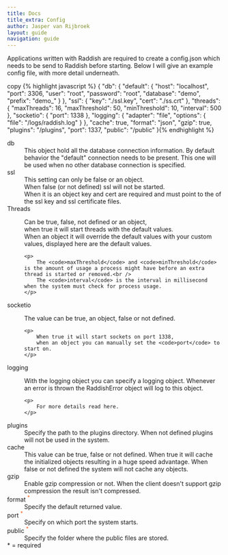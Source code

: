 ```yaml
---
title: Docs
title_extra: Config
author: Jasper van Rijbroek
layout: guide
navigation: guide
---
```


Applications written with Raddish are required to create a config.json which needs to be send to Raddish before starting.
Below I will give an example config file, with more detail underneath.

<div class="code-highlight">
    <span class="js-copy-to-clipboard copy-code">copy</span>
    {% highlight javascript %}
{
    "db": {
        "default": {
            "host": "localhost",
            "port": 3306,
            "user": "root",
            "password": "root",
            "database": "demo",
            "prefix": "demo_"
        }
    },
    "ssl": {
        "key": "./ssl.key",
        "cert": "./ss.crt"
    },
    "threads": {
        "maxThreads": 16,
        "maxThreshold": 50,
        "minThreshold": 10,
        "interval": 500
    },
    "socketio": {
        "port": 1338
    },
    "logging": {
        "adapter": "file",
        "options": {
            "file": "/logs/raddish.log"
        }
    },
    "cache": true,
    "format": "json",
    "gzip": true,
    "plugins": "/plugins",
    "port": 1337,
    "public": "/public"
}{% endhighlight %}
</div>

<dl>
<dt>
    db
</dt>
<dd>
    This object hold all the database connection information.
    By default behavior the "default" connection needs to be present.
    This one will be used when no other database connection is specified.
</dd>

<dt>
    ssl
</dt>
<dd>
    This setting can only be false or an object.<br />
    When false (or not defined) ssl will not be started.<br /> 
    When it is an object key and cert are required and must point to the of the ssl key and ssl certificate files.
</dd>

<dt>
    Threads
</dt>
<dd>
    <p>
        Can be true, false, not defined or an object,<br /> 
        when true it will start threads with the default values.<br /> 
        When an object it will override the default values with your custom values, displayed here are the default values.
    </p>
    
    <p>
        The <code>maxThreshold</code> and <code>minThreshold</code> is the amount of usage a process might have before an extra thread is started or removed.<br /> 
        The <code>interval</code> is the interval in millisecond when the system must check for process usage.
    </p>
<dd>

<dt>
    socketio    
</dt>
<dd>
    <p>
        The value can be true, an object, false or not defined.
    </p>
    
    <p>
        When true it will start sockets on port 1338, 
        when an object you can manually set the <code>port</code> to start on.
    </p>
</dd>

<dt>
    logging
</dt>
<dd>
    <p>
        With the logging object you can specify a logging object. 
        Whenever an error is thrown the RaddishError object will log to this object.
    </p>
    
    <p>
        For more details read here.
    </p>
</dd>

<dt>
    plugins
</dt>
<dd>
    Specify the path to the plugins directory. 
    When not defined plugins will not be used in the system.
</dd>

<dt>
    cache
</dt>
<dd>
    This value can be true, false or not defined. 
    When true it will cache the initialized objects resulting in a huge speed advantage. 
    When false or not defined the system will not cache any objects.
</dd>

<dt>
    gzip
</dt>
<dd>
    Enable gzip compression or not. 
    When the client doesn't support gzip compression the result isn't compressed.
</dd>

<dt>
    format <sup style="color: #FF530D;">*</sup>
</dt>
<dd>
    Specify the default returned value.
</dd>

<dt>
    port <sup style="color: #FF530D;">*</sup>
</dt>
<dd>
    Specify on which port the system starts.
</dd>

<dt>
    public <sup style="color: #FF530D;">*</sup>
</dt>
<dd>
    Specify the folder where the public files are stored.
</dd>

<div class="note">
    * = required
</div>